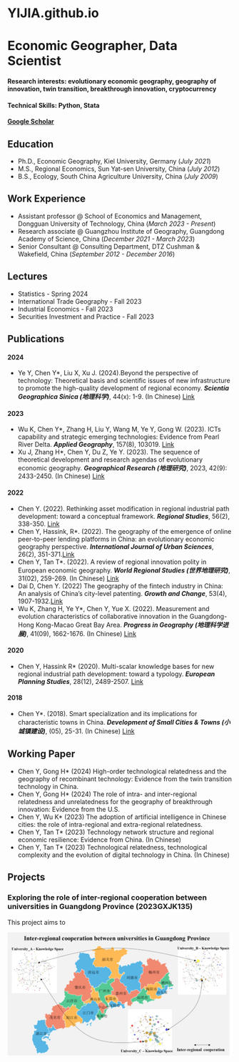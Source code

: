 # YIJIA.github.io

# Economic Geographer, Data Scientist

#### Research interests: evolutionary economic geography, geography of innovation, twin transition, breakthrough innovation, cryptocurrency
#### Technical Skills: Python, Stata
#### [Google Scholar](https://scholar.google.com/citations?user=yJg1axYAAAAJ&hl=en&oi=sra )

## Education
- Ph.D., Economic Geography, Kiel University, Germany (_July 2021_)								       		
- M.S., Regional Economics, Sun Yat-sen University, China (_July 2012_)	 			        		
- B.S., Ecology, South China Agriculture University, China (_July 2009_)

## Work Experience
- Assistant professor @ School of Economics and Management, Dongguan University of Technology, China (_March 2023 - Present_)							       		
- Research associate @ Guangzhou Institute of Geography, Guangdong Academy of Science, China (_December 2021 - March 2023_)			        		
- Senior Consultant @ Consulting Department, DTZ Cushman & Wakefield, China (_September 2012 - December 2016_)

## Lectures
- Statistics - Spring 2024
- International Trade Geography - Fall 2023
- Industrial Economics - Fall 2023 
- Securities Investment and Practice  - Fall 2023

## Publications

#### 2024
- Ye Y, Chen Y*, Liu X, Xu J. (2024).Beyond the perspective of technology: Theoretical basis and scientific issues of new infrastructure to promote the high-quality development of regional economy. **_Scientia Geographica Sinica (地理科学)_**, 44(x): 1-9. (In Chinese)  [Link](https://kns.cnki.net/kcms2/article/abstract?v=9hl5eXOdJcbpR7hDMqaZT7qWPtCXgbHpuUIQ2V5euT1wnQPik_JtM-JL-IuDtKY6GRHBrQvdmeKWc0ZzeXe3latrD0avFx4ak75rM7HXGVIc95GdLIfq-BTFtcuVUCfGhdNaBRWOXtN-hplLcXo2XQ==&uniplatform=NZKPT&language=CHS)

#### 2023
- Wu K, Chen Y*, Zhang H, Liu Y, Wang M, Ye Y, Gong W. (2023). ICTs capability and strategic emerging technologies: Evidence from Pearl River Delta. **_Applied Geography_**, 157(8), 103019. [Link](https://www.sciencedirect.com/science/article/abs/pii/S0143622823001509)
- Xu J, Zhang H*, Chen Y, Du Z, Ye Y. (2023). The sequence of theoretical development and research agendas of evolutionary economic geography. **_Geographical Research (地理研究)_**, 2023, 42(9): 2433-2450. (In Chinese) [Link](https://www.dlyj.ac.cn/CN/abstract/abstract54803.shtml)

#### 2022
- Chen Y. (2022). Rethinking asset modification in regional industrial path development: toward a conceptual framework. **_Regional Studies_**, 56(2), 338-350. [Link](https://www.tandfonline.com/doi/full/10.1080/00343404.2021.1941839)
- Chen Y, Hassink, R*. (2022). The geography of the emergence of online peer-to-peer lending platforms in China: an evolutionary economic geography perspective. **_International Journal of Urban Sciences_**, 26(2), 351-371.[Link](https://www.tandfonline.com/doi/abs/10.1080/12265934.2021.1879664#:~:text=We%20find%20that%20China's%20P2P,P2P%20industry%20could%20build%20on.)
- Chen Y, Tan T*. (2022). A review of regional innovation polity in European economic geography. **_World Regional Studies (世界地理研究)_**, 31(02), 259-269. (In Chinese) [Link](https://sjdlyj.ecnu.edu.cn/CN/10.3969/j.issn.1004-9479.2022.02.2020249)
- Dai D, Chen Y. (2022) The geography of the fintech industry in China: An analysis of China’s city-level patenting. **_Growth and Change_**, 53(4), 1907-1932.[Link](https://onlinelibrary.wiley.com/doi/abs/10.1111/grow.12630)
- Wu K, Zhang H, Ye Y*, Chen Y, Yue X. (2022). Measurement and evolution characteristics of collaborative innovation in the Guangdong-Hong Kong-Macao Great Bay Area. **_Progress in Geography (地理科学进展)_**, 41(09), 1662-1676. (In Chinese) [Link](https://www.progressingeography.com/CN/10.18306/dlkxjz.2022.09.009)

#### 2020
- Chen Y, Hassink R* (2020). Multi-scalar knowledge bases for new regional industrial path development: toward a typology. **_European Planning Studies_**, 28(12), 2489-2507. [Link](https://www.tandfonline.com/doi/full/10.1080/09654313.2020.1724265)

#### 2018
- Chen Y*. (2018). Smart specialization and its implications for characteristic towns in China. **_Development of Small Cities & Towns (小城镇建设)_**, (05), 25-31. (In Chinese) [Link](https://www.cnki.net/KCMS/detail/detail.aspx?dbcode=CJFD&dbname=CJFDLAST2018&filename=XCJS201805006&uniplatform=OVERSEA&v=AzzOUiHzMpfFXxUh73kZw28AGTHvc1NhcKKpH0dt5v1fjfj4hmaTQ2o92ETQElDh)

## Working Paper
- Chen Y, Gong H* (2024) High-order technological relatedness and the geography of recombinant technology: Evidence from the twin transition technology in China.
- Chen Y, Gong H* (2024) The role of intra- and inter-regional relatedness and unrelatedness for the geography of breakthrough innovation: Evidence from the U.S.
- Chen Y, Wu K* (2023) The adoption of artificial intelligence in Chinese cities: the role of intra-regional and extra-regional relatedness.
- Chen Y, Tan T* (2023) Technology network structure and regional economic resilience: Evidence from China. (In Chinese)
- Chen Y, Tan T* (2023) Technological relatedness, technological complexity and the evolution of digital technology in China. (In Chinese)

## Projects
###  Exploring the role of inter-regional cooperation between universities in Guangdong Province (2023GXJK135)

This project aims to 

![EEG Band Discovery](images/图片2.jpg)
